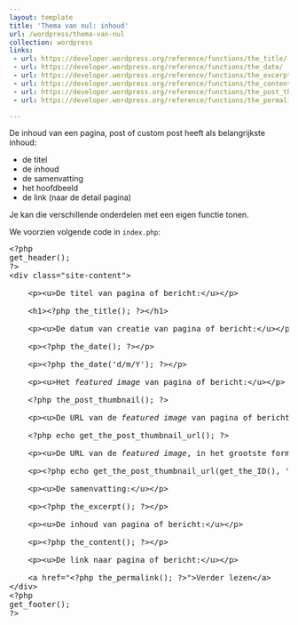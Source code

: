 ```yaml
---
layout: template
title: 'Thema van nul: inhoud'
url: /wordpress/thema-van-nul
collection: wordpress
links:
 - url: https://developer.wordpress.org/reference/functions/the_title/
 - url: https://developer.wordpress.org/reference/functions/the_date/
 - url: https://developer.wordpress.org/reference/functions/the_excerpt/
 - url: https://developer.wordpress.org/reference/functions/the_content/
 - url: https://developer.wordpress.org/reference/functions/the_post_thumbnail/
 - url: https://developer.wordpress.org/reference/functions/the_permalink/

---
```


De inhoud van een pagina, post of custom post heeft als belangrijkste inhoud:
* de titel
* de inhoud
* de samenvatting
* het hoofdbeeld
* de link (naar de detail pagina)

Je kan die verschillende onderdelen met een eigen functie tonen.

We voorzien volgende code in <code>index.php</code>:

<pre>
&lt;?php
get_header();
?&gt;
&lt;div class="site-content"&gt;

    &lt;p&gt;&lt;u&gt;De titel van pagina of bericht:&lt;/u&gt;&lt;/p&gt;

    &lt;h1&gt;&lt;?php the_title(); ?&gt;&lt;/h1&gt;

    &lt;p&gt;&lt;u&gt;De datum van creatie van pagina of bericht:&lt;/u&gt;&lt;/p&gt;

    &lt;p&gt;&lt;?php the_date(); ?&gt;&lt;/p&gt;

    &lt;p&gt;&lt;?php the_date('d/m/Y'); ?&gt;&lt;/p&gt;

    &lt;p&gt;&lt;u&gt;Het <em>featured image</em> van pagina of bericht:&lt;/u&gt;&lt;/p&gt;

    &lt;?php the_post_thumbnail(); ?&gt;

    &lt;p&gt;&lt;u&gt;De URL van de <em>featured image</em> van pagina of bericht:&lt;/u&gt;&lt;/p&gt;

    &lt;?php echo get_the_post_thumbnail_url(); ?&gt;

    &lt;p&gt;&lt;u&gt;De URL van de <em>featured image</em>, in het grootste formaat, van pagina of bericht:&lt;/u&gt;&lt;/p&gt;

    &lt;p&gt;&lt;?php echo get_the_post_thumbnail_url(get_the_ID(), 'full'); ?&gt;&lt;/p&gt;

    &lt;p&gt;&lt;u&gt;De samenvatting:&lt;/u&gt;&lt;/p&gt;

    &lt;p&gt;&lt;?php the_excerpt(); ?&gt;&lt;/p&gt;

    &lt;p&gt;&lt;u&gt;De inhoud van pagina of bericht:&lt;/u&gt;&lt;/p&gt;

    &lt;p&gt;&lt;?php the_content(); ?&gt;&lt;/p&gt;

    &lt;p&gt;&lt;u&gt;De link naar pagina of bericht:&lt;/u&gt;&lt;/p&gt;

    &lt;a href="&lt;?php the_permalink(); ?&gt;"&gt;Verder lezen&lt;/a&gt;
&lt;/div&gt;
&lt;?php
get_footer();
?&gt;
</pre>